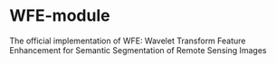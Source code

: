# WFE-module
The official implementation of WFE: Wavelet Transform Feature Enhancement for Semantic Segmentation of Remote Sensing Images
